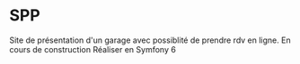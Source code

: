# SPP

Site de présentation d'un garage avec possiblité de prendre rdv en ligne.
En cours de construction
Réaliser en Symfony 6